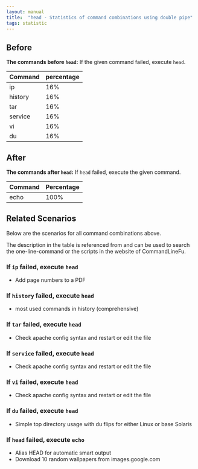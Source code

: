 ```yaml
---
layout: manual
title:  "head - Statistics of command combinations using double pipe"
tags: statistic
---
```


## Before

__The commands before `head`:__ If the given command failed, execute `head`.

| Command | percentage |
|--------|--------|
| ip | 16% |
| history | 16% |
| tar | 16% |
| service | 16% |
| vi | 16% |
| du | 16% |



## After

__The commands after `head`:__ If `head` failed, execute the given command.

| Command | Percentage | 
|-------|--------|
| echo | 100% |



## Related Scenarios

Below are the scenarios for all command combinations above.

The description in the table is referenced from and can be used to search the one-line-command or the scripts in the website of CommandLineFu.


### If `ip` failed, execute `head`

- Add page numbers to a PDF

            
### If `history` failed, execute `head`

- most used commands in history (comprehensive)

            
### If `tar` failed, execute `head`

- Check apache config syntax and restart or edit the file

            
### If `service` failed, execute `head`

- Check apache config syntax and restart or edit the file

            
### If `vi` failed, execute `head`

- Check apache config syntax and restart or edit the file

            
### If `du` failed, execute `head`

- Simple top directory usage with du flips for either Linux or base Solaris

            


### If `head` failed, execute `echo`

- Alias HEAD for automatic smart output
- Download 10 random wallpapers from images.google.com

            
